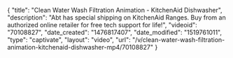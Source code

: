 {
    "title": "Clean Water Wash Filtration Animation - KitchenAid Dishwasher",
    "description": "Abt has special shipping on KitchenAid Ranges. Buy from an authorized online retailer for free tech support for life!",
    "videoid": "70108827",
    "date_created": "1476817407",
    "date_modified": "1519761011",
    "type": "captivate",
    "layout": "video",
    "url": "\/v\/clean-water-wash-filtration-animation-kitchenaid-dishwasher-mp4\/70108827"
}